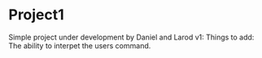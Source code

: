 Project1
========

Simple project under development by Daniel and Larod
v1: 
Things to add: The ability to interpet the users command.
